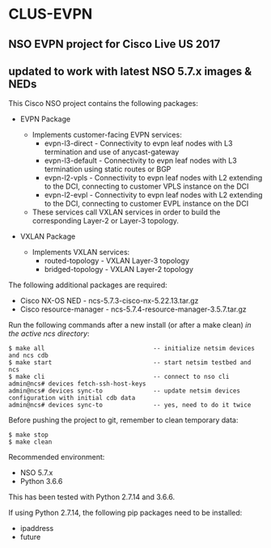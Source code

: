 # CLUS-EVPN
## NSO EVPN project for Cisco Live US 2017
## updated to work with latest NSO 5.7.x images & NEDs

This Cisco NSO project contains the following packages:
- EVPN Package
    - Implements customer-facing EVPN services:
        - evpn-l3-direct  - Connectivity to evpn leaf nodes with L3 termination and use of
                            anycast-gateway
        - evpn-l3-default - Connectivity to evpn leaf nodes with L3 termination using
                            static routes or BGP
        - evpn-l2-vpls    - Connectivity to evpn leaf nodes with L2 extending to the DCI,
                            connecting to customer VPLS instance on the DCI
        - evpn-l2-evpl    - Connectivity to evpn leaf nodes with L2 extending to the DCI,
                            connecting to customer EVPL instance on the DCI
    - These services call VXLAN services in order to build the corresponding Layer-2 or
      Layer-3 topology.

- VXLAN Package
    - Implements VXLAN services:
        - routed-topology - VXLAN Layer-3 topology
        - bridged-topology - VXLAN Layer-2 topology

The following additional packages are required:
- Cisco NX-OS NED - ncs-5.7.3-cisco-nx-5.22.13.tar.gz
- Cisco resource-manager - ncs-5.7.4-resource-manager-3.5.7.tar.gz

Run the following commands after a new install (or after a make clean) *in the active ncs directory*:

    $ make all                              -- initialize netsim devices and ncs cdb
    $ make start                            -- start netsim testbed and ncs
    $ make cli					            -- connect to nso cli
    admin@ncs# devices fetch-ssh-host-keys
    admin@ncs# devices sync-to	            -- update netsim devices configuration with initial cdb data
    admin@ncs# devices sync-to	            -- yes, need to do it twice

Before pushing the project to git, remember to clean temporary data:

    $ make stop
    $ make clean

Recommended environment:
- NSO 5.7.x
- Python 3.6.6

This has been tested with Python 2.7.14 and 3.6.6.

If using Python 2.7.14, the following pip packages need to be installed:
- ipaddress
- future

